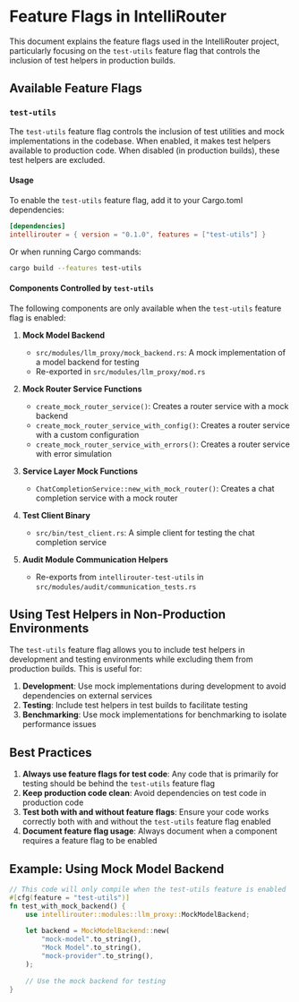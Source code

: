 # Feature Flags in IntelliRouter

This document explains the feature flags used in the IntelliRouter project, particularly focusing on the `test-utils` feature flag that controls the inclusion of test helpers in production builds.

## Available Feature Flags

### `test-utils`

The `test-utils` feature flag controls the inclusion of test utilities and mock implementations in the codebase. When enabled, it makes test helpers available to production code. When disabled (in production builds), these test helpers are excluded.

#### Usage

To enable the `test-utils` feature flag, add it to your Cargo.toml dependencies:

```toml
[dependencies]
intellirouter = { version = "0.1.0", features = ["test-utils"] }
```

Or when running Cargo commands:

```bash
cargo build --features test-utils
```

#### Components Controlled by `test-utils`

The following components are only available when the `test-utils` feature flag is enabled:

1. **Mock Model Backend**
   - `src/modules/llm_proxy/mock_backend.rs`: A mock implementation of a model backend for testing
   - Re-exported in `src/modules/llm_proxy/mod.rs`

2. **Mock Router Service Functions**
   - `create_mock_router_service()`: Creates a router service with a mock backend
   - `create_mock_router_service_with_config()`: Creates a router service with a custom configuration
   - `create_mock_router_service_with_errors()`: Creates a router service with error simulation

3. **Service Layer Mock Functions**
   - `ChatCompletionService::new_with_mock_router()`: Creates a chat completion service with a mock router

4. **Test Client Binary**
   - `src/bin/test_client.rs`: A simple client for testing the chat completion service

5. **Audit Module Communication Helpers**
   - Re-exports from `intellirouter-test-utils` in `src/modules/audit/communication_tests.rs`

## Using Test Helpers in Non-Production Environments

The `test-utils` feature flag allows you to include test helpers in development and testing environments while excluding them from production builds. This is useful for:

1. **Development**: Use mock implementations during development to avoid dependencies on external services
2. **Testing**: Include test helpers in test builds to facilitate testing
3. **Benchmarking**: Use mock implementations for benchmarking to isolate performance issues

## Best Practices

1. **Always use feature flags for test code**: Any code that is primarily for testing should be behind the `test-utils` feature flag
2. **Keep production code clean**: Avoid dependencies on test code in production code
3. **Test both with and without feature flags**: Ensure your code works correctly both with and without the `test-utils` feature flag enabled
4. **Document feature flag usage**: Always document when a component requires a feature flag to be enabled

## Example: Using Mock Model Backend

```rust
// This code will only compile when the test-utils feature is enabled
#[cfg(feature = "test-utils")]
fn test_with_mock_backend() {
    use intellirouter::modules::llm_proxy::MockModelBackend;
    
    let backend = MockModelBackend::new(
        "mock-model".to_string(),
        "Mock Model".to_string(),
        "mock-provider".to_string(),
    );
    
    // Use the mock backend for testing
}